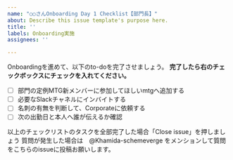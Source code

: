 ```yaml
---
name: "○○さんOnboarding Day 1 Checklist【部門長】"
about: Describe this issue template's purpose here.
title: ''
labels: Onboarding実施
assignees: ''

---
```


Onboardingを進めて、以下のto-doを完了させましょう。
**完了したら右のチェックボックスにチェックを入れてください。**

- [ ] 部門の定例MTG新メンバーに参加してほしいmtgへ追加する
- [ ] 必要なSlackチャネルにインバイトする
- [ ] 名刺の有無を判断して、Corporateに依頼する
- [ ] 次の出勤日と本人へ誰が伝えるか確認

以上のチェックリストのタスクを全部完了した場合「Close issue」を押しましょう
質問が発生した場合は　@Khamida-schemeverge をメンションして質問をこちらのissueに投稿お願いします。

